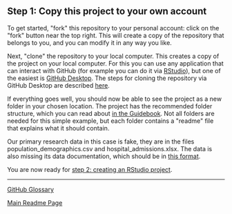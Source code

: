 ## Step 1: Copy this project to your own account

To get started, "fork" this repository to your personal account: click on the "fork" button near the top right. This will create a copy of the repository that belongs to you, and you can modify it in any way you like.

Next, "clone" the repository to your local computer. This creates a copy of the project on your local computer. For this you can use any application that can interact with GitHub (for example you can do it via [RStudio](https://happygitwithr.com/rstudio-git-github.html)), but one of the easiest is [GitHub Desktop](https://desktop.github.com/). The steps for cloning the repository via GitHub Desktop are described [here](https://docs.github.com/en/desktop/contributing-and-collaborating-using-github-desktop/adding-and-cloning-repositories/cloning-a-repository-from-github-to-github-desktop).

If everything goes well, you should now be able to see the project as a new folder in your chosen location. The project has the recommended folder structure, which you can read about [in the Guidebook](https://github.com/AbdnCHDS/guidebook/blob/master/pages/project-organisation.md). Not all folders are needed for this simple example, but each folder contains a "readme" file that explains what it should contain.

Our primary research data in this case is fake, they are in the files population_demographics.csv and hospital_admissions.xlsx. The data is also missing its data documentation, which should be in [this format](https://github.com/AbdnCHDS/DataDocumentationTemplate).

You are now ready for [step 2: creating an RStudio project](02-rstudio-project.md).

---
[GitHub Glossary](github-glossary.md)

[Main Readme Page](readme.md)
